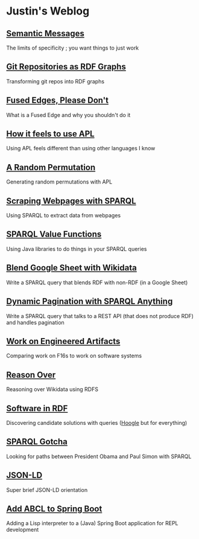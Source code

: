 # Justin's Weblog

## [Semantic Messages](semantic_messages)

The limits of specificity ; you want things to just work

## [Git Repositories as RDF Graphs](git_repo_as_rdf)

Transforming git repos into RDF graphs

## [Fused Edges, Please Don't](fused_edges)

What is a Fused Edge and why you shouldn't do it

## [How it feels to use APL](using_apl)

Using APL feels different than using other languages I know

## [A Random Permutation](a_random_permutation)

Generating random permutations with APL

## [Scraping Webpages with SPARQL](scraping_with_sparql)

Using SPARQL to extract data from webpages

## [SPARQL Value Functions](SPARQL_value_functions)

Using Java libraries to do things in your SPARQL queries

## [Blend Google Sheet with Wikidata](blend_google_sheet_with_wikidata)

Write a SPARQL query that blends RDF with non-RDF (in a Google Sheet)

## [Dynamic Pagination with SPARQL Anything](dynamic_pagination_with_sparql_anything)

Write a SPARQL query that talks to a REST API (that does not produce RDF) and handles pagination

## [Work on Engineered Artifacts](work_on_engineered_artifacts)

Comparing work on F16s to work on software systems

## [Reason Over](reason-over)

Reasoning over Wikidata using RDFS

## [Software in RDF](software_in_rdf)

Discovering candidate solutions with queries ([Hoogle](https://hoogle.haskell.org/) but for everything)

## [SPARQL Gotcha](sparql-gotcha)

Looking for paths between President Obama and Paul Simon with SPARQL

## [JSON-LD](json-ld)

Super brief JSON-LD orientation

## [Add ABCL to Spring Boot](add_abcl_to_springboot)

Adding a Lisp interpreter to a (Java) Spring Boot application for REPL development
